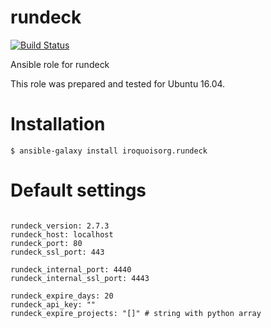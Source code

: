 # rundeck

[![Build Status](https://travis-ci.com/iroquoisorg/ansible-role-rundeck.svg?branch=master)](https://travis-ci.com/iroquoisorg/ansible-role-memcached)

Ansible role for rundeck

This role was prepared and tested for Ubuntu 16.04.

# Installation

`$ ansible-galaxy install iroquoisorg.rundeck`

# Default settings

```

rundeck_version: 2.7.3
rundeck_host: localhost
rundeck_port: 80
rundeck_ssl_port: 443

rundeck_internal_port: 4440
rundeck_internal_ssl_port: 4443

rundeck_expire_days: 20
rundeck_api_key: ""
rundeck_expire_projects: "[]" # string with python array

```
